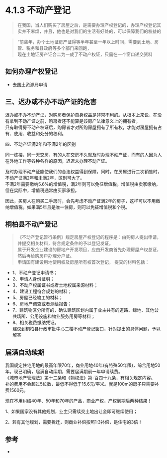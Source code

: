 # 4.1.3 不动产登记
>在我国，当人们购买了房屋之后，是需要办理产权登记的，办理产权登记其实并不麻烦，并且，他也是对我们的生活有好处的，可以保障我们的权益的

>“前些年，办个土地证房产证得等半年甚至一年以上时间，需要到土地、房管、税务和县政府等多个部门来回跑，  
现在土地证房产证合二为一成了不动产权证，只需在一个窗口递交资料

## 如何办理产权登记

- 去国土资源局申请


## 三、迟办或不办不动产证的危害

迟办或不办不动产证，对购房者保护自身权益是非常不利的。从根本上来说，在没有拿到不动产证之前，购房者还不能算是该房产法律意义上的拥有者。  
只有取得房不动产权证后，购房者才对所购房屋拥有了所有权，才能对房屋拥有占有、使用、收益和处分的权利。  

四、不动产证满2年和不满2年的区别  

同一栋楼，同一天交房，有的人在交房不久就及时办理不动产证，而有的人因为人在外地工作等各种各样的原因，迟迟未办理不动产证。

及时办理不动产证能使我们的合法权益得到保障，同时，在房屋进行二次销售时，不动产证满2年和未满2年，区别可大了。  
不满2年需要缴纳5.6%的增值税，满2年则可以免征增值税。增值税由卖家缴纳，但在实际中，增值税通常由买家承担。

因此，买房人在购买二手房时，会先考虑不动产证满2年的房子，这样可以不用缴纳增值税。如果满5年且是唯一住房，则可以免征增值税和个税。



## 桐柏县不动产登记
>《不动产登记暂行条例》规定房屋产权登记的程序是：由购房人提出申请，并提交相关材料，符合规定条件的予以登记发证。  
属于开发企业建设的房地产开发项目，应由开发商首先办理房屋产权总证，然后再给购房户办理分户证。  
申请国有建设用地使用权及房屋所有权首次登记，
提交的材料包括：
- 1、不动产登记申请书；
- 2、申请人身份证明；
- 3、不动产权属证书或者土地权属来源材料；
- 4、建设工程符合规划的材料；
- 5、房屋已经竣工的材料；
- 6、房地产调查或者测绘报告；
- 7、建筑物区分所有的，确认建筑区划内属于业主共有的道路、绿地、其他公共场所、公用设施和物业服务用房等材料；
- 8、相关税费缴纳凭证。  
  建议到桐柏县行政审批中心二楼不动产登记窗口，针对提出的具体问题，予以解答


## 届满自动续期
我国规定住宅用地的最高年限70年，商业用地40年(有特殊50年限)，综合用地50年。现已明确，届满自动续期，需要届满期前一年申请续费。  
《城市地产管理法》第十二条和《物权法》第-百四十九条，有相关规定内容。  
补的费用不会超过5位数，最低不得低于15.6元/平米。就是100m的房子只需要补费1560元。  

现在不用纠结40年、50年和70年的产品，商业产权，产权到期后两种结果！

1、如果国家没有其他规划，业主只需续交土地出让金即可继续使用；

2、若有其他规划，需要拆迁，则商业补偿按照1:3补偿，是住宅的3倍！



## 参考
- [](http://liuyan.people.com.cn/threads/content?tid=4565128)
